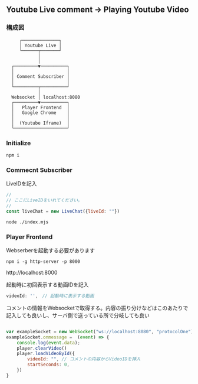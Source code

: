 ## Youtube Live comment -> Playing Youtube Video

### 構成図

```
     ┌──────────────┐
     │ Youtube Live │
     └──────┬───────┘
            │
            │
  ┌─────────▼──────────┐
  │                    │
  │ Comment Subscriber │
  │                    │
  └─────────┬──────────┘
            │
  Websocket │ localhost:8080
  ┌─────────▼──────────┐
  │   Player Frontend  │
  │   Google Chrome    │
  │                    │
  │  (Youtube Iframe)  │
  └────────────────────┘

```

### Initialize 

```
npm i
```

### Commecnt Subscriber

LiveIDを記入

```js
//
// ここにLiveIDをいれてください。
//
const liveChat = new LiveChat({liveId: ""})
```

```
node ./index.mjs
```


### Player Frontend

Webserberを起動する必要があります

```
npm i -g http-server -p 8000
```

http://localhost:8000


起動時に初回表示する動画IDを記入

```js
videoId: '',　// 起動時に表示する動画

```


コメントの情報をWebsocketで取得する。内容の振り分けなどはこのあたりで記入しても良いし、サーバ側で送っている所で分岐しても良い
```js

var exampleSocket = new WebSocket("ws://localhost:8080", "protocolOne");
exampleSocket.onmessage =  (event) => {
    console.log(event.data);
    player.clearVideo()
    player.loadVideoById({
        videoId: "", // コメントの内容からVideoIDを挿入
        startSeconds: 0,
    })
}
```